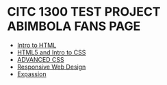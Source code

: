 # CITC 1300 TEST PROJECT ABIMBOLA FANS PAGE

<ul>
    <li><a href="Intro to html/index.html" target="_blank">Intro to HTML</a></li>
    <li><a href="HTML5_intro_to_CSS/index.html" target="_blank">HTML5 and Intro to CSS</a></li>
    <li><a href="adv_css/index.html" target="_blank">ADVANCED CSS</a></li>
     <li><a href="responsive/index.html" target="_blank">Responsive Web Design</a></li>
     <li><a href="expassion_csss/index.html" target="_blank">Expassion </a></li>
</ul>
